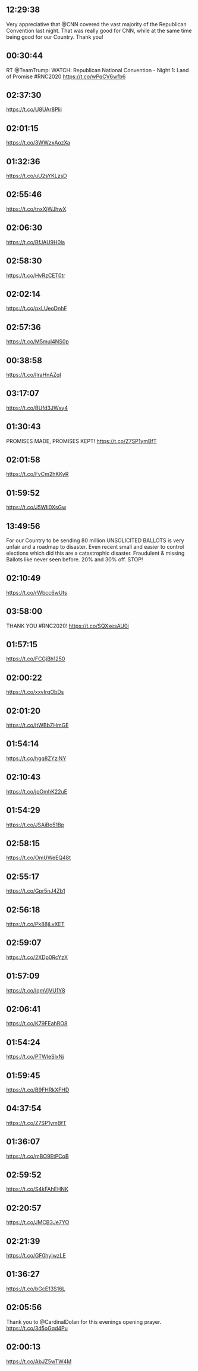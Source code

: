 ## 12:29:38
Very appreciative that @CNN covered the vast majority of the Republican Convention last night. That was really good for CNN, while at the same time being good for our Country. Thank you!
## 00:30:44
RT @TeamTrump: WATCH: Republican National Convention - Night 1: Land of Promise #RNC2020 https://t.co/wPqCV6wfb6
## 02:37:30
https://t.co/U8UAr8Plii
## 02:01:15
https://t.co/3WWzxAozXa
## 01:32:36
https://t.co/uU2sYKLzsD
## 02:55:46
https://t.co/tnxXjWJhwX
## 02:06:30
https://t.co/BfJAU9H0la
## 02:58:30
https://t.co/HvRzCET0tr
## 02:02:14
https://t.co/pxLUeoDnhF
## 02:57:36
https://t.co/M5mul4NS0p
## 00:38:58
https://t.co/IlraHnAZqI
## 03:17:07
https://t.co/BUfd3JWxy4
## 01:30:43
PROMISES MADE, PROMISES KEPT! 
https://t.co/Z7SP1ymBfT
## 02:01:58
https://t.co/FvCm2hKKyR
## 01:59:52
https://t.co/J5WIi0XsGw
## 13:49:56
For our Country to be sending 80 million UNSOLICITED BALLOTS is very unfair and a roadmap to disaster. Even recent small and easier to control elections which did this are a catastrophic disaster. Fraudulent &amp; missing Ballots like never seen before. 20% and 30% off. STOP!
## 02:10:49
https://t.co/rWbcc6wUts
## 03:58:00
THANK YOU #RNC2020! https://t.co/SQXxesAU0i
## 01:57:15
https://t.co/FCGjBh1250
## 02:00:22
https://t.co/xxvIrqObDs
## 02:01:20
https://t.co/ItWBbZHmGE
## 01:54:14
https://t.co/hgq8ZYziNY
## 02:10:43
https://t.co/jpOmhK22uE
## 01:54:29
https://t.co/JSAiBo51Bp
## 02:58:15
https://t.co/OmUWeEQ48t
## 02:55:17
https://t.co/Gpr5nJ4Zb1
## 02:56:18
https://t.co/Pk88jLvXET
## 02:59:07
https://t.co/2XDp0RcYzX
## 01:57:09
https://t.co/IqmVjVU1Y8
## 02:06:41
https://t.co/K79FEahRO8
## 01:54:24
https://t.co/PTWleSlxNj
## 01:59:45
https://t.co/B9FHRkXFHD
## 04:37:54
https://t.co/Z7SP1ymBfT
## 01:36:07
https://t.co/mBO9EtPCoB
## 02:59:52
https://t.co/S4kFAhEHNK
## 02:20:57
https://t.co/JMCB3Je7YO
## 02:21:39
https://t.co/GF0hyIwzLE
## 01:36:27
https://t.co/bGcE13S16L
## 02:05:56
Thank you to @CardinalDolan for this evenings opening prayer. https://t.co/3d5oGqd4Pu
## 02:00:13
https://t.co/AbJZ5wTW4M
